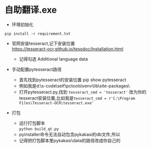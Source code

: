 # 自助翻译.exe

- 环境初始化
```
pip install -r requirement.txt
```
- 官网安装tesseract,记下安装位置  
    https://tesseract-ocr.github.io/tessdoc/Installation.html
    - 记得勾选 Additional language data

- 手动配置pytesseract路径  
    - 首先找到pytesseract的安装位置 pip show pytesseract
    - 例如我是d:\s-code\self\pctools\venv\lib\site-packages\
    - 打开pytesseract.py,找到
    ```tesseract_cmd = 'tesseract'```
    改为你的tesseract安装位置,比如我是```tesseract_cmd = r'C:\Program Files\Tesseract-OCR\tesseract.exe'```

- 打包
    - 运行打包脚本  
    ```python build_qt.py```
    - pyinstaller命令无法自动包含pykakasi的db文件,所以
    - 记得把打包脚本里pykakasi\\data的路径改成你自己的



